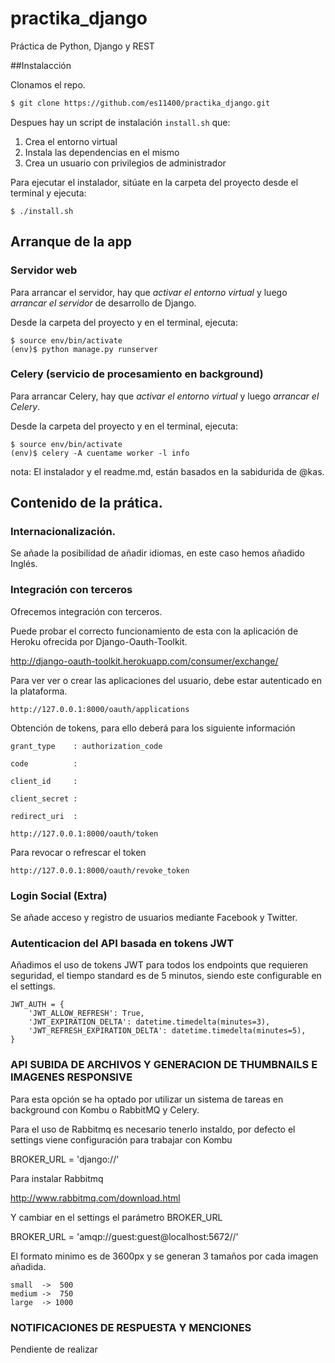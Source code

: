 # practika_django
Práctica de Python, Django y REST

##Instalacción

Clonamos el repo.

```bash
$ git clone https://github.com/es11400/practika_django.git
```


Despues hay un script de instalación ```install.sh``` que: 

1. Crea el entorno virtual
2. Instala las dependencias en el mismo
3. Crea un usuario con privilegios de administrador

Para ejecutar el instalador, sitúate en la carpeta del proyecto desde el terminal y ejecuta:

```
$ ./install.sh
```

## Arranque de la app

### Servidor web

Para arrancar el servidor, hay que *activar el entorno virtual* y luego *arrancar el servidor* de desarrollo de Django.

Desde la carpeta del proyecto y en el terminal, ejecuta:

```
$ source env/bin/activate
(env)$ python manage.py runserver
```

### Celery (servicio de procesamiento en background)

Para arrancar Celery, hay que *activar el entorno virtual* y luego *arrancar el Celery*.

Desde la carpeta del proyecto y en el terminal, ejecuta:

```
$ source env/bin/activate
(env)$ celery -A cuentame worker -l info
```






nota: El instalador y el readme.md, están basados en la sabidurida de @kas.


## Contenido de la prática.

### Internacionalización.

Se añade la posibilidad de añadir idiomas, en este caso hemos añadido Inglés.

### Integración con terceros

Ofrecemos integración con terceros.

Puede probar el correcto funcionamiento de esta con la aplicación de Heroku ofrecida por Django-Oauth-Toolkit.

http://django-oauth-toolkit.herokuapp.com/consumer/exchange/

Para ver ver o crear las aplicaciones del usuario, debe estar autenticado en la plataforma.

```
http://127.0.0.1:8000/oauth/applications
```


Obtención de tokens, para ello deberá para los siguiente información

    grant_type    : authorization_code
   
    code          : 
   
    client_id     :
   
    client_secret :
   
    redirect_uri  :

```
http://127.0.0.1:8000/oauth/token
```
Para revocar o refrescar el token

```
http://127.0.0.1:8000/oauth/revoke_token
```


### Login Social (Extra)

Se añade acceso y registro de usuarios mediante Facebook y Twitter.
    

### Autenticacion del API basada en tokens JWT

Añadimos el uso de tokens JWT para todos los endpoints que requieren seguridad, el tiempo standard es de 5 minutos, siendo este configurable en el settings.

```
JWT_AUTH = {
    'JWT_ALLOW_REFRESH': True,
    'JWT_EXPIRATION_DELTA': datetime.timedelta(minutes=3),
    'JWT_REFRESH_EXPIRATION_DELTA': datetime.timedelta(minutes=5),
}
```


### API SUBIDA DE ARCHIVOS Y GENERACION DE THUMBNAILS E IMAGENES RESPONSIVE

Para esta opción se ha optado por utilizar un sistema de tareas en background con Kombu o RabbitMQ y Celery.

Para el uso de  Rabbitmq es necesario tenerlo instaldo, por defecto el settings viene configuración para trabajar con Kombu

BROKER_URL = 'django://'

Para instalar Rabbitmq

http://www.rabbitmq.com/download.html

Y cambiar en el settings el parámetro BROKER_URL

BROKER_URL = 'amqp://guest:guest@localhost:5672//'

El formato minimo es de 3600px y se generan 3 tamaños por cada imagen añadida.

    small  ->  500
    medium ->  750
    large  -> 1000

### NOTIFICACIONES DE RESPUESTA Y MENCIONES

Pendiente de realizar
